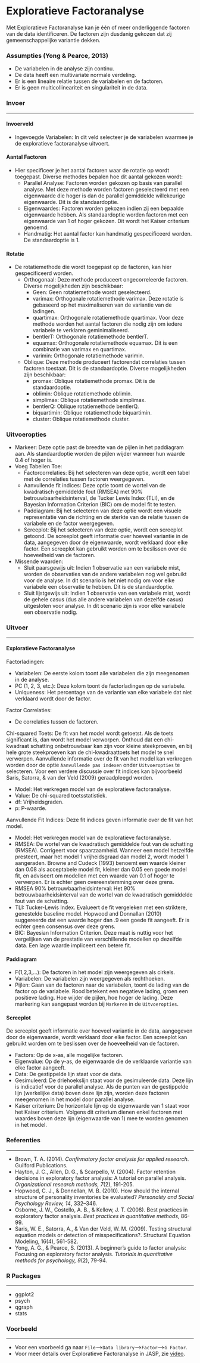 Exploratieve Factoranalyse 
=== 

Met Exploratieve Factoranalyse kan je één of meer onderliggende factoren van de data identificeren. De factoren zijn dusdanig gekozen dat zij gemeenschappelijke variantie dekken. 

### Assumpties (Yong & Pearce, 2013)
- De variabelen in de analyse zijn continu. 
- De data heeft een multivariate normale verdeling. 
- Er is een lineaire relatie tussen de variabelen en de factoren. 
- Er is geen multicollineariteit en singulariteit in de data. 

### Invoer 
---
#### Invoerveld 
- Ingevoegde Variabelen: In dit veld selecteer je de variabelen waarmee je de exploratieve factoranalyse uitvoert. 

#### Aantal Factoren
- Hier specificeer je het aantal factoren waar de rotatie op wordt toegepast. Diverse methodes bepalen hoe dit aantal gekozen wordt:   
  - Parallel Analyse: Factoren worden gekozen op basis van parallel analyse. Met deze methode worden factoren geselecteerd met een eigenwaarde die hoger is dan de parallel gemiddelde willekeurige eigenwaarde. Dit is de standaardoptie. 
  - Eigenwaardes: Factoren worden gekozen indien zij een bepaalde eigenwaarde hebben. Als standaardoptie worden factoren met een eigenwaarde van 1 of hoger gekozen. Dit wordt het Kaiser criterium genoemd. 
  - Handmatig: Het aantal factor kan handmatig gespecificeerd worden. De standaardoptie is 1. 

#### Rotatie 
- De rotatiemethode die wordt toegepast op de factoren, kan hier gespecificeerd worden.
  - Orthogonaal: Deze methode produceert ongecorreleerde factoren. Diverse mogelijkheden zijn beschikbaar: 
      - Geen: Geen rotatiemethode wordt geselecteerd. 
      - varimax: Orthogonale rotatiemethode varimax. Deze rotatie is gebaseerd op het maximaliseren van de variantie van de ladingen. 
      - quartimax: Orthogonale rotatiemethode quartimax. Voor deze methode worden het aantal factoren die nodig zijn om iedere variabele te verklaren geminimaliseerd.
      - bentlerT: Orthogonale rotatiemethode bentlerT. 
      - equamax: Orthogonale rotatiemethode equamax. Dit is een combinatie van varimax en quartimax. 
      - varimin: Orthogonale rotatiemethode varimin. 
  - Oblique: Deze methode produceert factorendat correlaties tussen factoren toestaat. Dit is de standaardoptie. Diverse mogelijkheden zijn beschikbaar: 
      - promax: Oblique rotatiemethode promax. Dit is de standaardoptie. 
      - oblimin: Oblique rotatiemethode oblimin. 
      - simplimax: Oblique rotatiemethode simplimax. 
      - bentlerQ: Oblique rotatiemethode bentlerQ. 
      - biquartimin: Oblique rotatiemethode biquartimin. 
      - cluster: Oblique rotatiemethode cluster. 

### Uitvoeropties 
- Markeer: Deze optie past de breedte van de pijlen in het paddiagram aan. Als standaardoptie worden de pijlen wijder wanneer hun waarde 0.4 of hoger is.
- Voeg Tabellen Toe: 
    - Factorcorrelaties: Bij het selecteren van deze optie, wordt een tabel met de correlaties tussen factoren weergegeven. 
    - Aanvullende fit indices: Deze optie toont de wortel van de kwadratisch gemiddelde fout (RMSEA) met 90% betrouwbaarheidsinterval, de Tucker Lewis Index (TLI), en de Bayesian Information Criterion (BIC) om de model fit te testen. 
    - Paddiagram: Bij het selecteren van deze optie wordt een visuele representatie van de richting en de sterkte van de relatie tussen de variabele en de factor weergegeven. 
    - Screeplot: Bij het selecteren van deze optie, wordt een screeplot getoond. De screeplot geeft informatie over hoeveel variantie in de data, aangegeven door de eigenwaarde, wordt verklaard door elke factor. Een screeplot kan gebruikt worden om te beslissen over de hoeveelheid van de factoren. 
- Missende waarden: 
    - Sluit paarsgewijs uit: Indien 1 observatie van een variabele mist, worden de observaties van de andere variabelen nog wel gebruikt voor de analyse. In dit scenario is het niet nodig om voor elke variabele een observatie te hebben. Dit is de standaardoptie. 
    - Sluit lijstgewijs uit: Indien 1 observatie van een variabele mist, wordt de gehele casus (dus alle andere variabelen van dezelfde casus) uitgesloten voor analyse. In dit scenario zijn is voor elke variabele een observatie nodig. 

### Uitvoer 
--- 
#### Exploratieve Factoranalyse
Factorladingen:  
- Variabelen: De eerste kolom toont alle variabelen die zijn meegenomen in de analyse. 
- PC (1, 2, 3, etc.): Deze kolom toont de factorladingen op de variabele. 
- Uniqueness: Het percentage van de variantie van elke variabele dat niet verklaard wordt door de factor. 

Factor Correlaties:  
- De correlaties tussen de factoren. 

Chi-squared Toets: 
De fit van het model wordt getoetst. Als de toets significant is, dan wordt het model verworpen. Onthoud dat een chi-kwadraat schatting onbetrouwbaar kan zijn voor kleine steekproeven, en bij hele grote steekproeven kan de chi-kwadraattoets het model te snel verwerpen. Aanvullende informatie over de fit van het model kan verkregen worden door de optie `Aanvullende pas indexen` onder `Uitvoeropties` te selecteren. Voor een verdere discussie over fit indices kan bijvoorbeeld Saris, Satorra, & van der Veld (2009) geraadpleegd worden. 
- Model: Het verkregen model van de exploratieve factoranalyse. 
- Value: De chi-squared toetsstatistiek.  
- df: Vrijheidsgraden. 
- p: P-waarde. 

Aanvullende Fit Indices: 
Deze fit indices geven informatie over de fit van het model. 
- Model: Het verkregen model van de exploratieve factoranalyse. 
- RMSEA: De wortel van de kwadratisch gemiddelde fout van de schatting (RMSEA). Corrigeert voor spaarzaamheid. Wanneer een model hetzelfde presteert, maar het model 1 vrijheidsgraad dan model 2, wordt model 1 aangeraden. Browne and Cudeck (1993) benoemt een waarde kleiner dan 0.08 als acceptabele model fit, kleiner dan 0.05 een goede model fit, en adviseert om modellen met een waarde van 0.1 of hoger te verwerpen. Er is echter geen overeenstemming over deze grens. 
- RMSEA 90% betrouwbaarheidsinterval: Het 90% betrouwbaarheidsinterval van de wortel van de kwadratisch gemiddelde fout van de schatting. 
- TLI: Tucker-Lewis Index. Evalueert de fit vergeleken met een striktere, genestelde baseline model. Hopwood and Donnallan (2010) suggereerde dat een waarde hoger dan .9 een goede fit aangeeft. Er is echter geen consensus over deze grens. 
- BIC: Bayesian Information Criterion. Deze maat is nuttig voor het vergelijken van de prestatie van verschillende modellen op dezelfde data. Een lage waarde impliceert een betere fit. 

#### Paddiagram 
- F(1,2,3,...): De factoren in het model zijn weergegeven als cirkels.  
- Variabelen: De variabelen zijn weergegeven als rechthoeken. 
- Pijlen: Gaan van de factoren naar de variabelen, toont de lading van de factor op de variabele. Rood betekent een negatieve lading, groen een positieve lading. Hoe wijder de pijlen, hoe hoger de lading. Deze markering kan aangepast worden bij `Markeren` in de `Uitvoeropties`. 

#### Screeplot 
De screeplot geeft informatie over hoeveel variantie in de data, aangegeven door de eigenwaarde, wordt verklaard door elke factor. Een screeplot kan gebruikt worden om te beslissen over de hoeveelheid van de factoren. 
- Factors: Op de x-as, alle mogelijke factoren. 
- Eigenvalue: Op de y-as, de eigenwaarde die de verklaarde variantie van elke factor aangeeft. 
- Data: De gestippelde lijn staat voor de data. 
- Gesimuleerd: De driehoekslijn staat voor de gesimuleerde data. Deze lijn is indicatief voor de parallel analyse. Als de punten van de gestippelde lijn (werkelijke data) boven deze lijn zijn, worden deze factoren meegenomen in het model door parallel analyse. 
- Kaiser criterium: De horizontale lijn op de eigenwaarde van 1 staat voor het Kaiser criterium. Volgens dit criterium dienen enkel factoren met waardes boven deze lijn (eigenwaarde van 1) mee te worden genomen in het model. 

### Referenties 
---
- Brown, T. A. (2014). *Confirmatory factor analysis for applied research*.     
    Guilford Publications. 
- Hayton, J. C., Allen, D. G., & Scarpello, V. (2004). Factor retention     
    decisions in exploratory factor analysis: A tutorial on parallel analysis. *Organizational research methods, 7*(2), 191-205.
- Hopwood, C. J., & Donnellan, M. B. (2010). How should the internal structure 
    of personality inventories be evaluated? *Personality and Social Psychology Review, 14*, 332–346. 
- Osborne, J. W., Costello, A. B., & Kellow, J. T. (2008). Best practices in 
    exploratory factor analysis. *Best practices in quantitative methods*, 86-99.
- Saris, W. E., Satorra, A., & Van der Veld, W. M. (2009). Testing structural equation models or detection of misspecifications?. Structural Equation Modeling, 16(4), 561-582.
- Yong, A. G., & Pearce, S. (2013). A beginner’s guide to factor analysis: Focusing on exploratory factor analysis. *Tutorials in quantitative methods for psychology, 9*(2), 79-94.

### R Packages 
--- 
- ggplot2
- psych
- qgraph
- stats

### Voorbeeld 
---
- Voor een voorbeeld ga naar `File`-->`Data library`-->`Factor`-->`G Factor`. 
- Voor meer details over Exploratieve Factoranalyse in JASP, zie <a href="https://www.youtube.com/watch?v=dUPzMBqcMjo&feature=youtu.be">video</a>. 

